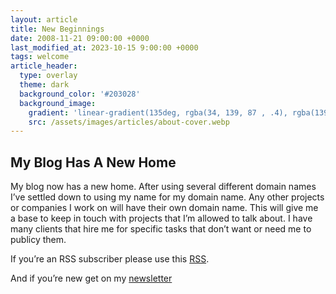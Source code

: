 ```yaml
---
layout: article
title: New Beginnings
date: 2008-11-21 09:00:00 +0000
last_modified_at: 2023-10-15 9:00:00 +0000
tags: welcome
article_header:
  type: overlay
  theme: dark
  background_color: '#203028'
  background_image:
    gradient: 'linear-gradient(135deg, rgba(34, 139, 87 , .4), rgba(139, 34, 139, .4))'
    src: /assets/images/articles/about-cover.webp
---
```

## My Blog Has A New Home
My blog now has a new home. After using several different domain names I’ve settled down to using my name for my domain name. Any other projects or companies I work on will have their own domain name. This will give me a base to keep in touch with projects that I’m allowed to talk about. I have many clients that hire me for specific tasks that don’t want or need me to publicy them.
<!--more-->
If you’re an RSS subscriber please use this [RSS](https://christophersherrod.com/feed.xml).

And if you’re new get on my [newsletter]()